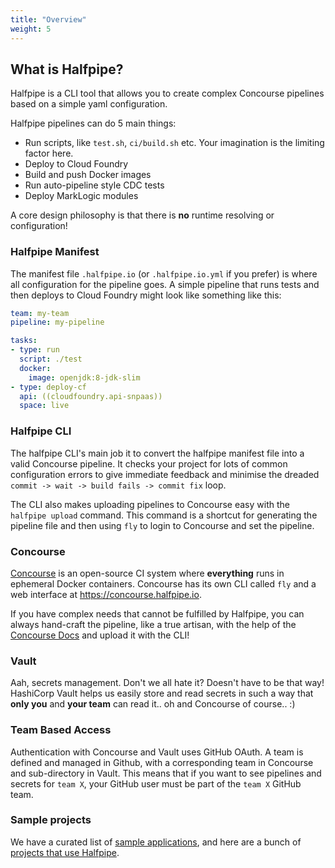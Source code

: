 ```yaml
---
title: "Overview"
weight: 5
---
```


## What is Halfpipe?

Halfpipe is a CLI tool that allows you to create complex Concourse pipelines based on a simple yaml configuration.

Halfpipe pipelines can do 5 main things:

* Run scripts, like `test.sh`, `ci/build.sh` etc. Your imagination is the limiting factor here.
* Deploy to Cloud Foundry
* Build and push Docker images
* Run auto-pipeline style CDC tests
* Deploy MarkLogic modules

A core design philosophy is that there is **no** runtime resolving or configuration!


### Halfpipe Manifest

The manifest file `.halfpipe.io` (or `.halfpipe.io.yml` if you prefer) is where all configuration for the pipeline goes. A simple pipeline that runs tests and then deploys to Cloud Foundry might look like something like this:

```yaml
team: my-team
pipeline: my-pipeline

tasks:
- type: run
  script: ./test
  docker:
    image: openjdk:8-jdk-slim
- type: deploy-cf
  api: ((cloudfoundry.api-snpaas))
  space: live
```

### Halfpipe CLI

The halfpipe CLI's main job it to convert the halfpipe manifest file into a valid Concourse pipeline. It checks your project for lots of common configuration errors to give immediate feedback and minimise the dreaded `commit -> wait -> build fails -> commit fix` loop.

The CLI also makes uploading pipelines to Concourse easy with the `halfpipe upload` command. This command is a shortcut for generating the pipeline file and then using `fly` to login to Concourse and set the pipeline.


### Concourse

[Concourse](https://concourse-ci.org/) is an open-source CI system where **everything** runs in ephemeral Docker containers. Concourse has its own CLI called `fly` and a web interface at https://concourse.halfpipe.io.

If you have complex needs that cannot be fulfilled by Halfpipe, you can always hand-craft the pipeline, like a true artisan, with the help of the [Concourse Docs](https://concourse-ci.org/) and upload it with the CLI!


### Vault

Aah, secrets management. Don't we all hate it? Doesn't have to be that way! HashiCorp Vault helps us easily store and read secrets in such a way that **only you** and **your team** can read it.. oh and Concourse of course.. :)


### Team Based Access

Authentication with Concourse and Vault uses GitHub OAuth. A team is defined and managed in Github, with a corresponding team in Concourse and sub-directory in Vault. This means that if you want to see pipelines and secrets for `team X`, your GitHub user must be part of the `team X` GitHub team.


### Sample projects
We have a curated list of [sample applications](https://github.com/springernature/halfpipe-examples), and here are a bunch of [projects that use Halfpipe](https://github.com/search?q=org%3Aspringernature+filename%3A.halfpipe&type=Code).
